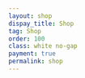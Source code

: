 ```yaml
---
layout: shop
dispay_title: Shop
tag: Shop
order: 100
class: white no-gap
payment: true
permalink: shop
---
```

